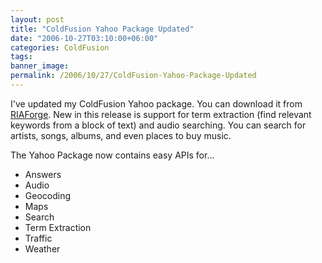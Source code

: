 ```yaml
---
layout: post
title: "ColdFusion Yahoo Package Updated"
date: "2006-10-27T03:10:00+06:00"
categories: ColdFusion 
tags: 
banner_image: 
permalink: /2006/10/27/ColdFusion-Yahoo-Package-Updated
---
```


I've updated my ColdFusion Yahoo package. You can download it from <a href="http://cfyahoo.riaforge.org">RIAForge</a>. New in this release is support for term extraction (find relevant keywords from a block of text) and audio searching. You can search for artists, songs, albums, and even places to buy music. 

The Yahoo Package now contains easy APIs for...

<ul>
<li>Answers
<li>Audio
<li>Geocoding
<li>Maps
<li>Search
<li>Term Extraction
<li>Traffic
<li>Weather
</ul>